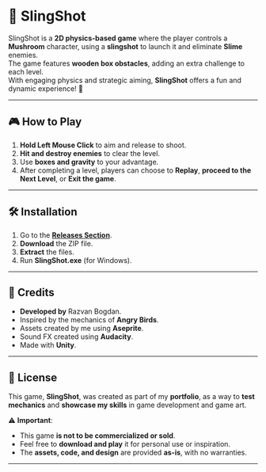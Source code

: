 # 🎯 SlingShot

SlingShot is a **2D physics-based game** where the player controls a **Mushroom** character, using a **slingshot** to launch it and eliminate **Slime** enemies.  
The game features **wooden box obstacles**, adding an extra challenge to each level.  
With engaging physics and strategic aiming, **SlingShot** offers a fun and dynamic experience! 🚀

---

## 🎮 How to Play
1. **Hold Left Mouse Click** to aim and release to shoot.
2. **Hit and destroy enemies** to clear the level.
3. Use **boxes and gravity** to your advantage.
4. After completing a level, players can choose to **Replay**, **proceed to the Next Level**, or **Exit the game**.

---

## 🛠️ Installation
1. Go to the **[Releases Section](https://github.com/mrrazvanbogdan/SlingShot/releases)**.
2. **Download** the ZIP file.
3. **Extract** the files.
4. Run **SlingShot.exe** (for Windows).

---

## 🎨 Credits
- **Developed by** Razvan Bogdan.
- Inspired by the mechanics of **Angry Birds**.
- Assets created by me using **Aseprite**.
- Sound FX created using **Audacity**.
- Made with **Unity**.  

---

## 📜 License
This game, **SlingShot**, was created as part of my **portfolio**, as a way to **test mechanics** and **showcase my skills** in game development and game art.

⚠ **Important**:
- This game **is not to be commercialized or sold**.  
- Feel free to **download and play** it for personal use or inspiration.  
- The **assets, code, and design** are provided **as-is**, with no warranties.

---

